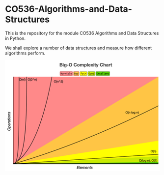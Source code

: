 # CO536-Algorithms-and-Data-Structures
This is the repository for the module CO536 Algorithms and Data Structures in Python.

We shall explore a number of data structures and measure how different algorithms perform.

![Big O notation](https://github.com/NicholasDay1992/CO536-Algorithms-and-Data-Structures/blob/main/images/Big%20O%20Diagram.jpg)
